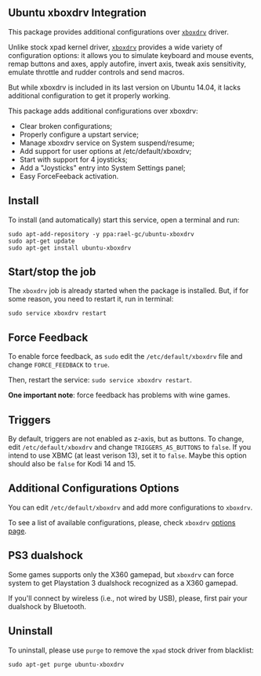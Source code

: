 Ubuntu xboxdrv Integration
----------------------------

This package provides additional configurations over [`xboxdrv`](http://pingus.seul.org/~grumbel/xboxdrv/) driver.

Unlike stock xpad kernel driver, [`xboxdrv`](http://pingus.seul.org/~grumbel/xboxdrv/) provides a wide variety of configuration options: it allows you to simulate keyboard and mouse events, remap buttons and axes, apply autofire, invert axis, tweak axis sensitivity, emulate throttle and rudder controls and send macros.

But while xboxdrv is included in its last version on Ubuntu 14.04, it lacks additional configuration to get it properly working.

This package adds additional configurations over xboxdrv:

- Clear broken configurations;
- Properly configure a upstart service;
- Manage xboxdrv service on System suspend/resume;
- Add support for user options at /etc/default/xboxdrv;
- Start with support for 4 joysticks;
- Add a "Joysticks" entry into System Settings panel;
- Easy ForceFeeback activation.


## Install

To install (and automatically) start this service, open a terminal and run:

```term
sudo apt-add-repository -y ppa:rael-gc/ubuntu-xboxdrv
sudo apt-get update
sudo apt-get install ubuntu-xboxdrv
```

## Start/stop the job

The `xboxdrv` job is already started when the package is installed. But, if for some reason, you need to restart it, run in terminal:

```term
sudo service xboxdrv restart
```
## Force Feedback

To enable force feedback, as `sudo` edit the `/etc/default/xboxdrv` file and change `FORCE_FEEDBACK` to `true`.

Then, restart the service: `sudo service xboxdrv restart`.

**One important note**: force feedback has problems with wine games.

## Triggers

By default, triggers are not enabled as z-axis, but as buttons. To change, edit `/etc/default/xboxdrv` and change `TRIGGERS_AS_BUTTONS` to `false`.
If you intend to use XBMC (at least verison 13), set it to `false`. Maybe this option should also be `false` for Kodi 14 and 15.

## Additional Configurations Options

You can edit `/etc/default/xboxdrv` and add more configurations to `xboxdrv`.

To see a list of available configurations, please, check `xboxdrv` [options page](http://pingus.seul.org/~grumbel/xboxdrv/xboxdrv.html).

## PS3 dualshock

Some games supports only the X360 gamepad, but `xboxdrv` can force system to get Playstation 3 dualshock recognized as a X360 gamepad.

If you'll connect by wireless (i.e., not wired by USB), please, first pair your dualshock by Bluetooth.

## Uninstall

To uninstall, please use `purge` to remove the `xpad` stock driver from blacklist:

```term
sudo apt-get purge ubuntu-xboxdrv
```
